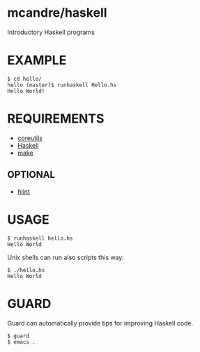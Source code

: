 # mcandre/haskell

Introductory Haskell programs

# EXAMPLE

```
$ cd hello/
hello (master)$ runhaskell Hello.hs
Hello World!
```

# REQUIREMENTS

* [coreutils](https://www.gnu.org/software/coreutils/coreutils.html)
* [Haskell](https://www.haskell.org)
* [make](https://www.gnu.org/software/make/)

## OPTIONAL

* [hlint](http://hackage.haskell.org/package/hlint)

# USAGE

```
$ runhaskell hello.hs
Hello World
```

Unix shells can run also scripts this way:

```
$ ./hello.hs
Hello World
```

# GUARD

Guard can automatically provide tips for improving Haskell code.

```
$ guard
$ emacs .
```
